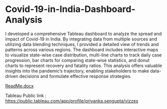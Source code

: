 # Covid-19-in-India-Dashboard-Analysis

I developed a comprehensive Tableau dashboard to analyze the spread and impact of Covid-19 in India. By integrating data from multiple sources and utilizing data blending techniques, I provided a detailed view of trends and patterns across various regions. The dashboard includes interactive maps to visualize state-wise case distribution, multi-line charts to track daily case progression, bar charts for comparing state-wise statistics, and donut charts to represent recovery and fatality ratios. This analysis offers valuable insights into the pandemic’s trajectory, enabling stakeholders to make data-driven decisions and formulate effective response strategies.

[ReadMe.docx](https://github.com/user-attachments/files/16241731/ReadMe.docx)

Tableau Public link : https://public.tableau.com/app/profile/priyanka.sengupta/vizzes

